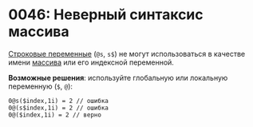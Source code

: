 # 0046: Неверный синтаксис массива

[Строковые переменные](../../coding/data-types.md#strokovye-peremennye) \(`@s`, `s$`\) не могут использоваться в качестве имени [массива](../../coding/arrays.md) или его индексной переменной.

**Возможные решения**: используйте глобальную или локальную переменную \(`$`, `@`\):

```text
0@s($index,1i) = 2 // ошибка
0@(s$index,1i) = 2 // ошибка
0@($index,1i) = 2 // верно
```

